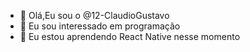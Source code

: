 - 👋 Olá,Eu sou o @12-ClaudioGustavo
- 👀 Eu sou interessado em programação 
- 🌱 Eu estou aprendendo React Native nesse momento 
